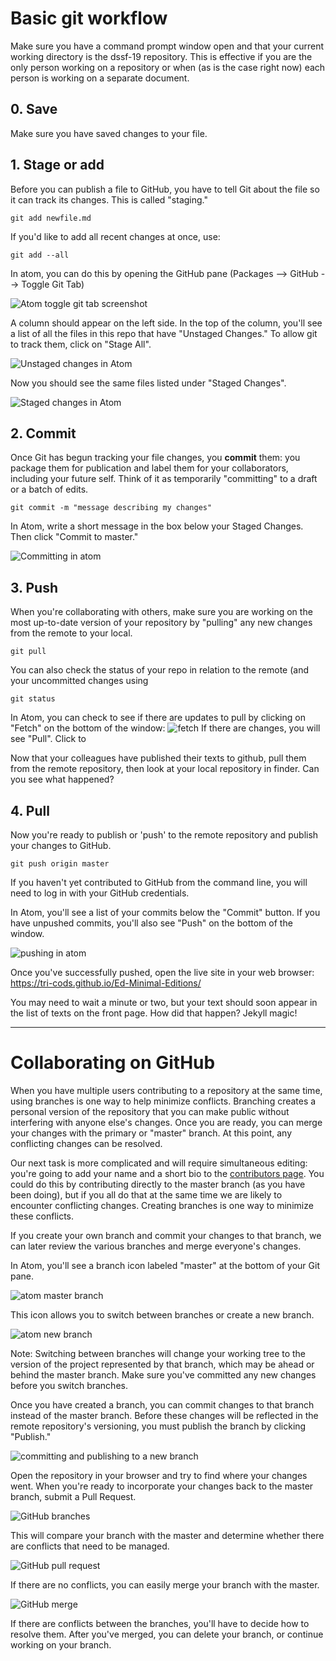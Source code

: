# Basic git workflow

Make sure you have a command prompt window open and that your current working directory is the dssf-19 repository. This is effective if you are the only person working on a repository or when (as is the case right now) each person is working on a separate document.

## 0. Save

Make sure you have saved changes to your file.

## 1. Stage or add

Before you can publish a file to GitHub, you have to tell Git about the file so it can track its changes. This is called "staging."

`git add newfile.md`

 If you'd like to add all recent changes at once, use:

`git add --all`

In atom, you can do this by opening the GitHub pane (Packages --> GitHub --> Toggle Git Tab)

![Atom toggle git tab screenshot](images/git-tab.png)

A column should appear on the left side. In the top of the column, you'll see a list of all the files in this repo that have "Unstaged Changes." To allow git to track them, click on "Stage All".

![Unstaged changes in Atom](images/unstaged.png)

Now you should see the same files listed under "Staged Changes".

![Staged changes in Atom](images/staged.png)


## 2. Commit

Once Git has begun tracking your file changes, you **commit** them: you package them for publication and label them for your collaborators, including your future self. Think of it as temporarily "committing" to a draft or a batch of edits.

`git commit -m "message describing my changes"`

In Atom, write a short message in the box below your Staged Changes. Then click "Commit to master."

![Committing in atom](images/commit.png)

## 3. Push

When you're collaborating with others, make sure you are working on the most up-to-date version of your repository by "pulling" any new changes from the remote to your local.

`git pull`

You can also check the status of your repo in relation to the remote (and your uncommitted changes using

`git status`

In Atom, you can check to see if there are updates to pull by clicking  on "Fetch" on the bottom of the window: ![fetch](images/fetch.png) If there are changes, you will see "Pull". Click to

Now that your colleagues have published their texts to github, pull them from the remote repository, then look at your local repository in finder. Can you see what happened?

## 4. Pull

Now you're ready to publish or 'push' to the remote repository and publish your changes to GitHub.

`git push origin master`

If you haven't yet contributed to GitHub from the command line, you will need to log in with your GitHub credentials.

In Atom, you'll see a list of your commits below the "Commit" button. If you have unpushed commits, you'll also see "Push" on the bottom of the window.

![pushing in atom](images/push.png)

Once you've successfully pushed, open the live site in your web browser: https://tri-cods.github.io/Ed-Minimal-Editions/

You may need to wait a minute or two, but your text should soon appear in the list of texts on the front page. How did that happen? Jekyll magic!


---

# Collaborating on GitHub

When you have multiple users contributing to a repository at the same time, using branches is one way to help minimize conflicts. Branching creates a personal version of the repository that you can make public without interfering with anyone else's changes. Once you are ready, you can merge your changes with the primary or "master" branch. At this point, any conflicting changes can be resolved.

Our next task is more complicated and will require simultaneous editing: you're going to add your name and a short bio to the [contributors page](https://github.com/tri-cods/Ed-Minimal-Editions/blob/master/contributors.md). You could do this by contributing directly to the master branch (as you have been doing), but if you all do that at the same time we are likely to encounter conflicting changes. Creating branches is one way to minimize these conflicts.

If you create your own branch and commit your changes to that branch, we can later review the various branches and merge everyone's changes.

In Atom, you'll see a branch icon labeled "master" at the bottom of your Git pane.

![atom master branch](images/branch.png)

This icon allows you to switch between branches or create a new branch.

![atom new branch](images/new-branch.png)

Note: Switching between branches will change your working tree to the version of the project represented by that branch, which may be ahead or behind the master branch. Make sure you've committed any new changes before you switch branches.

Once you have created a branch, you can commit changes to that branch instead of the master branch. Before these changes will be reflected in the remote repository's versioning, you must publish the branch by clicking "Publish."

![committing and publishing to a new branch](images/publish-branch.png)

Open the repository in your browser and try to find where your changes went. When you're ready to incorporate your changes back to the master branch, submit a Pull Request.

![GitHub branches](images/github-branches.png)

This will compare your branch with the master and determine whether there are conflicts that need to be managed.

![GitHub pull request](images/pull-request.png)

If there are no conflicts, you can easily merge your branch with the master.

![GitHub merge](images/merge.png)

If there are conflicts between the branches, you'll have to decide how to resolve them. After you've merged, you can delete your branch, or continue working on your branch.
